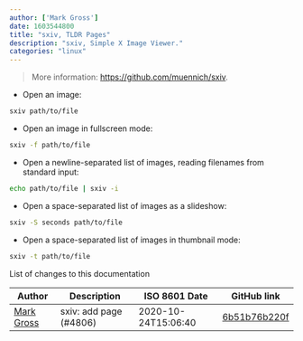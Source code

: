 ```yaml
---
author: ['Mark Gross']
date: 1603544800
title: "sxiv, TLDR Pages"
description: "sxiv, Simple X Image Viewer."
categories: "linux"
---
```

> More information: <https://github.com/muennich/sxiv>.

- Open an image:

```bash
sxiv path/to/file
```

- Open an image in fullscreen mode:

```bash
sxiv -f path/to/file
```

- Open a newline-separated list of images, reading filenames from standard input:

```bash
echo path/to/file | sxiv -i
```

- Open a space-separated list of images as a slideshow:

```bash
sxiv -S seconds path/to/file
```

- Open a space-separated list of images in thumbnail mode:

```bash
sxiv -t path/to/file
```
List of changes to this documentation


Author | Description | ISO 8601 Date | GitHub link
------|-----|-----|-----
[Mark Gross](mailto:10702518+MarkusG@users.noreply.github.com) | sxiv: add page (#4806) | 2020-10-24T15:06:40 | [6b51b76b220f](https://github.com/tldr-pages/tldr/commit/6b51b76b220f1e921dccef6072715d0576e9b09a)

